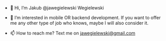 - 👋 Hi, I’m Jakub @jawegielewski Wegielewski

- 👀 I’m interested in mobile OR backend development. If you want to offer me any other type of job who knows, maybe I will also consider it.

- 📫 How to reach me? Text me on <a href = "mailto: jawegielewski@gmail.com">jawegielewski@gmail.com</a>
